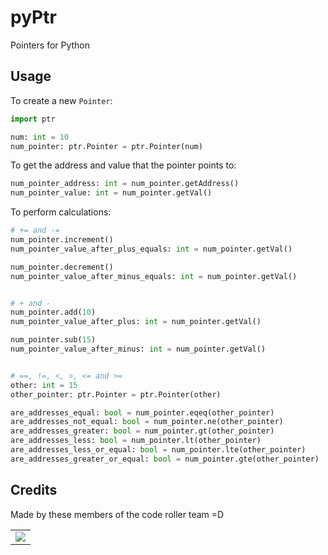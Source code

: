 # pyPtr
 Pointers for Python

## Usage
 To create a new `Pointer`:
 ```python
 import ptr

 num: int = 10
 num_pointer: ptr.Pointer = ptr.Pointer(num)
 ```

 To get the address and value that the pointer points to:
 ```python
 num_pointer_address: int = num_pointer.getAddress()
 num_pointer_value: int = num_pointer.getVal()
 ```
 
 To perform calculations:
 ```python
 # += and -=
 num_pointer.increment()
 num_pointer_value_after_plus_equals: int = num_pointer.getVal()

 num_pointer.decrement()
 num_pointer_value_after_minus_equals: int = num_pointer.getVal()


 # + and -
 num_pointer.add(10)
 num_pointer_value_after_plus: int = num_pointer.getVal()

 num_pointer.sub(15)
 num_pointer_value_after_minus: int = num_pointer.getVal()


 # ==, !=, <, >, <= and >=
 other: int = 15
 other_pointer: ptr.Pointer = ptr.Pointer(other)

 are_addresses_equal: bool = num_pointer.eqeq(other_pointer)
 are_addresses_not_equal: bool = num_pointer.ne(other_pointer)
 are_addresses_greater: bool = num_pointer.gt(other_pointer)
 are_addresses_less: bool = num_pointer.lt(other_pointer)
 are_addresses_less_or_equal: bool = num_pointer.lte(other_pointer)
 are_addresses_greater_or_equal: bool = num_pointer.gte(other_pointer)
 ```
 
 ## Credits
 Made by these members of the code roller team =D
 
<table>
	<tr>
		<td>
			<a href="https://github.com/code-roller/pyPtr/graphs/contributors">
  <img src="https://contrib.rocks/image?repo=code-roller/pyPtr" />
</a>
		</td>
	</tr>
</table>

